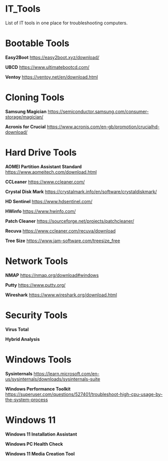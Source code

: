 # IT_Tools
List of IT tools in one place for troubleshooting computers. 

# Bootable Tools
**Easy2Boot** https://easy2boot.xyz/download/

**UBCD**   https://www.ultimatebootcd.com/

**Ventoy** https://ventoy.net/en/download.html

# Cloning Tools
**Samsung Magician** https://semiconductor.samsung.com/consumer-storage/magician/

**Acronis for Crucial** https://www.acronis.com/en-gb/promotion/crucialhd-download/


# Hard Drive Tools
**AOMEI Partition Assistant Standard** https://www.aomeitech.com/download.html

**CCLeaner** https://www.ccleaner.com/

**Crystal Disk Mark** https://crystalmark.info/en/software/crystaldiskmark/

**HD Sentinel**   https://www.hdsentinel.com/

**HWinfo**   https://www.hwinfo.com/  

**Patch Cleaner** https://sourceforge.net/projects/patchcleaner/

**Recuva** https://www.ccleaner.com/recuva/download

**Tree Size**   https://www.jam-software.com/treesize_free

# Network Tools
**NMAP**   https://nmap.org/download#windows

**Putty** https://www.putty.org/

**Wireshark** https://www.wireshark.org/download.html

# Security Tools 
**Virus Total** 

**Hybrid Analysis**

# Windows Tools
**Sysinternals**   https://learn.microsoft.com/en-us/sysinternals/downloads/sysinternals-suite

**Windows Performance Toolkit** https://superuser.com/questions/527401/troubleshoot-high-cpu-usage-by-the-system-process

# Windows 11
**Windows 11 Installation Assistant**

**Windows PC Health Check** 

**Windows 11 Media Creation Tool** 




